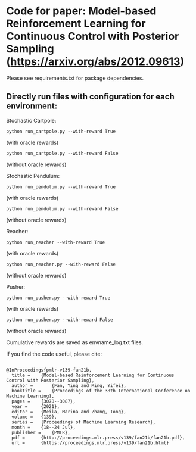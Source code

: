 # Code for paper: Model-based Reinforcement Learning for Continuous Control with Posterior Sampling (https://arxiv.org/abs/2012.09613)
Please see requirements.txt for package dependencies.

## Directly run files with configuration for each environment:

Stochastic Cartpole: 
```
python run_cartpole.py --with-reward True
```
(with oracle rewards)
```
python run_cartpole.py --with-reward False
```
(without oracle rewards)

Stochastic Pendulum: 
```
python run_pendulum.py --with-reward True
```
(with oracle rewards)
```
python run_pendulum.py --with-reward False
```
(without oracle rewards)

Reacher:
```
python run_reacher --with-reward True
```
(with oracle rewards)
```
python run_reacher.py --with-reward False
```
(without oracle rewards)

Pusher: 
```
python run_pusher.py --with-reward True
```
(with oracle rewards)
```
python run_pusher.py --with-reward False
```
(without oracle rewards)

Cumulative rewards are saved as envname_log.txt files.

If you find the code useful, please cite:
```

@InProceedings{pmlr-v139-fan21b,
  title = 	 {Model-based Reinforcement Learning for Continuous Control with Posterior Sampling},
  author =       {Fan, Ying and Ming, Yifei},
  booktitle = 	 {Proceedings of the 38th International Conference on Machine Learning},
  pages = 	 {3078--3087},
  year = 	 {2021},
  editor = 	 {Meila, Marina and Zhang, Tong},
  volume = 	 {139},
  series = 	 {Proceedings of Machine Learning Research},
  month = 	 {18--24 Jul},
  publisher =    {PMLR},
  pdf = 	 {http://proceedings.mlr.press/v139/fan21b/fan21b.pdf},
  url = 	 {https://proceedings.mlr.press/v139/fan21b.html}
```

